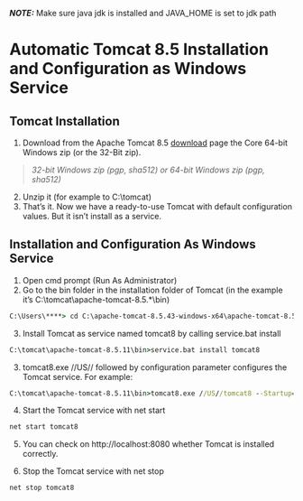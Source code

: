 **_NOTE:_**  Make sure java jdk is installed and JAVA_HOME is set to jdk path 

# Automatic Tomcat 8.5 Installation and Configuration as Windows Service
## Tomcat Installation

1. Download from the Apache Tomcat 8.5 [download](http://tomcat.apache.org/download-80.cgi)  page the Core 64-bit Windows zip (or the 32-Bit zip).
> *32-bit Windows zip (pgp, sha512) or 64-bit Windows zip (pgp, sha512)*
2. Unzip it (for example to C:\tomcat\)
3. That’s it. Now we have a ready-to-use Tomcat with default configuration values. But it isn’t install as a service.

## Installation and Configuration As Windows Service

1. Open cmd prompt (Run As Administrator) 
2.  Go to the bin folder in the installation folder of Tomcat (in the example  it’s C:\tomcat\apache-tomcat-8.5.*\bin)
```cmd
C:\Users\****> cd C:\apache-tomcat-8.5.43-windows-x64\apache-tomcat-8.5.*\bin
```
3.  Install Tomcat as service named tomcat8 by calling service.bat install <servicename>  
```cmd
C:\tomcat\apache-tomcat-8.5.11\bin>service.bat install tomcat8
```
3. tomcat8.exe //US//<servicename> followed by configuration parameter configures the Tomcat service. For example:
```cmd
C:\tomcat\apache-tomcat-8.5.11\bin>tomcat8.exe //US//tomcat8 --Startup=auto --JavaHome="C:\Program Files\Java\jre1.8.0_112" --JvmMs=2048 --JvmMx=4096 ++JvmOptions=-Dkey=value
```
4. Start the Tomcat service with net start <servicename>
```cmd
net start tomcat8
```
5. You can check on http://localhost:8080 whether Tomcat is installed correctly.
 
6. Stop the Tomcat service with net stop <servicename>
```cmd
net stop tomcat8
```
